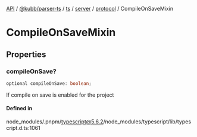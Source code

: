 [API](../../../../../../../../../packages.md) / [@kubb/parser-ts](../../../../../../../index.md) / [ts](../../../../../index.md) / [server](../../../index.md) / [protocol](../index.md) / CompileOnSaveMixin

# CompileOnSaveMixin

## Properties

### compileOnSave?

```ts
optional compileOnSave: boolean;
```

If compile on save is enabled for the project

#### Defined in

node\_modules/.pnpm/typescript@5.6.2/node\_modules/typescript/lib/typescript.d.ts:1061
